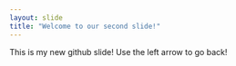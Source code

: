 ```yaml
---
layout: slide
title: "Welcome to our second slide!"
---
```

This is my new github slide!
Use the left arrow to go back!

